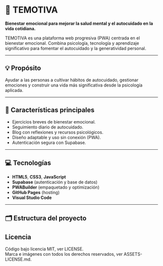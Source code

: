 # 🌿 TEMOTIVA

**Bienestar emocional para mejorar la salud mental y el autocuidado en la vida cotidiana.**

TEMOTIVA es una plataforma web progresiva (PWA) centrada en el bienestar emocional. Combina psicología, tecnología y aprendizaje significativo para fomentar el autocuidado y la generatividad personal.

---

## 💡 Propósito

Ayudar a las personas a cultivar hábitos de autocuidado, gestionar emociones y construir una vida más significativa desde la psicología aplicada.

---

## 🧭 Características principales

- Ejercicios breves de bienestar emocional.  
- Seguimiento diario de autocuidado.  
- Blog con reflexiones y recursos psicológicos.  
- Diseño adaptable y uso sin conexión (PWA).  
- Autenticación segura con Supabase.  

---

## 💻 Tecnologías

- **HTML5**, **CSS3**, **JavaScript**  
- **Supabase** (autenticación y base de datos)  
- **PWABuilder** (empaquetado y optimización)  
- **GitHub Pages** (hosting)  
- **Visual Studio Code**  

---

## 🗂️ Estructura del proyecto

## Licencia
Código bajo licencia MIT, ver LICENSE.  
Marca e imágenes con todos los derechos reservados, ver ASSETS-LICENSE.md.

